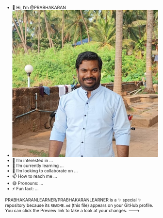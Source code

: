 - 👋 Hi, I’m @PRABHAKARAN
- ![Prabhakaran R](https://github.com/PRABHAKARANLEARNER/PRABHAKARANLEARNER/blob/main/new%20pic.jpg?raw=true)
- 👀 I’m interested in ...
- 🌱 I’m currently learning ...
- 💞️ I’m looking to collaborate on ...
- 📫 How to reach me ...
- 😄 Pronouns: ...
- ⚡ Fun fact: ...


PRABHAKARANLEARNER/PRABHAKARANLEARNER is a ✨ special ✨ repository because its `README.md` (this file) appears on your GitHub profile.
You can click the Preview link to take a look at your changes.
--->
